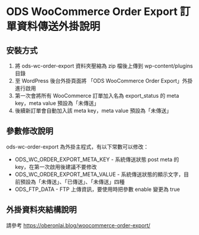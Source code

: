 # ODS WooCommerce Order Export 訂單資料傳送外掛說明

## 安裝方式

1. 將 ods-wc-order-export 資料夾壓縮為 zip 檔後上傳到 wp-content/plugins 目錄
2. 至 WordPress 後台外掛頁面將 「ODS WooCommerce Order Export」外掛進行啟用
3. 第一次會將所有 WooCommerce 訂單加入名為 export_status 的 meta key，meta value 預設為「未傳送」
4. 後續新訂單會自動加入該 meta key，meta value 預設為「未傳送」

## 參數修改說明

ods-wc-order-export 為外掛主程式，有以下常數可以修改：

- ODS_WC_ORDER_EXPORT_META_KEY - 系統傳送狀態 post meta 的 key，在第一次啟用後建議不要修改
- ODS_WC_ORDER_EXPORT_META_VALUE - 系統傳送狀態的顯示文字，目前預設為「未傳送」、「已傳送」、「未傳送」四種
- ODS_FTP_DATA - FTP 上傳資訊，要使用時把參數 enable 變更為 true

## 外掛資料夾結構說明

請參考 https://oberonlai.blog/woocommerce-order-export/
